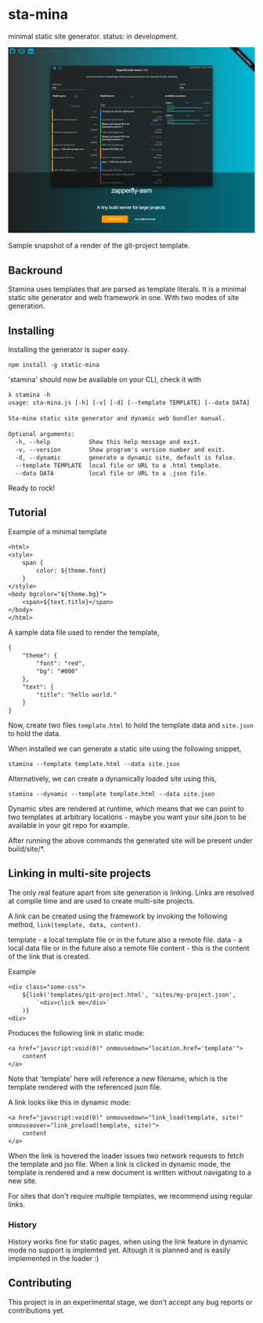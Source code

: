 # sta-mina
minimal static site generator. status: in development.

![preview](https://raw.githubusercontent.com/codingchili/sta-mina/master/preview.png "Current snapshot version")

Sample snapshot of a render of the git-project template.


## Backround
Stamina uses templates that are parsed as template literals. It is a minimal static
site generator and web framework in one. With two modes of site generation.


## Installing
Installing the generator is super easy.

```
npm install -g static-mina
```

'stamina' should now be available on your CLI, check it with
```
λ stamina -h
usage: sta-mina.js [-h] [-v] [-d] [--template TEMPLATE] [--data DATA]

Sta-mina static site generator and dynamic web bundler manual.

Optional arguments:
  -h, --help           Show this help message and exit.
  -v, --version        Show program's version number and exit.
  -d, --dynamic        generate a dynamic site, default is false.
  --template TEMPLATE  local file or URL to a .html template.
  --data DATA          local file or URL to a .json file.
``` 

Ready to rock!

## Tutorial

Example of a minimal template

```
<html>
<style>
	span {
		color: ${theme.font}
	}
</style>
<body bgcolor="${theme.bg}">
	<span>${text.title}</span>
</body>
</html>
```

A sample data file used to render the template,
```
{
	"theme": {
		"font": "red",
		"bg": "#000"
	},
	"text": {
		"title": "hello world."
	}
}
```

Now, create two files `template.html` to hold the template data and `site.json` to hold the data.



When installed we can generate a static site using the following snippet,
```
stamina --template template.html --data site.json
```

Alternatively, we can create a dynamically loaded site using this,
```
stamina --dynamic --template template.html --data site.json
```

Dynamic sites are rendered at runtime, which means that we can point to two templates at 
arbitrary locations - maybe you want your site.json to be available in your git repo for example.

After running the above commands the generated site will be present under build/site/*.

## Linking in multi-site projects
The only real feature apart from site generation is linking. Links are resolved at compile
time and are used to create multi-site projects.

A link can be created using the framework by invoking the following method, `link(template, data, content)`.

template - a local template file or in the future also a remote file.
data 	 - a local data file or in the future also a remote file
content  - this is the content of the link that is created.

Example
```
<div class="some-css">
	${link('templates/git-project.html', 'sites/my-project.json', 
		`<div>click me</div>`
	)}
<div>
```

Produces the following link in static mode:

```
<a href="javscript:void(0)" onmousedown="location.href='template'">
	content
</a>
```
Note that 'template' here will reference a new filename, which is the template rendered with the referenced json file.

A link looks like this in dynamic mode:

```
<a href="javscript:void(0)" onmousedown="link_load(template, site)" onmouseover="link_preload(template, site)">
	content
</a>
```
When the link is hovered the loader issues two network requests to fetch the template and jso file.
When a link is clicked in dynamic mode, the template is rendered and a new document is written
without navigating to a new site.

For sites that don't require multiple templates, we recommend using regular links.

### History

History works fine for static pages, when using the link feature in dynamic mode no support is
implemted yet. Altough it is planned and is easily implemented in the loader :)


## Contributing

This project is in an experimental stage, we don't accept any bug reports or contributions yet.

